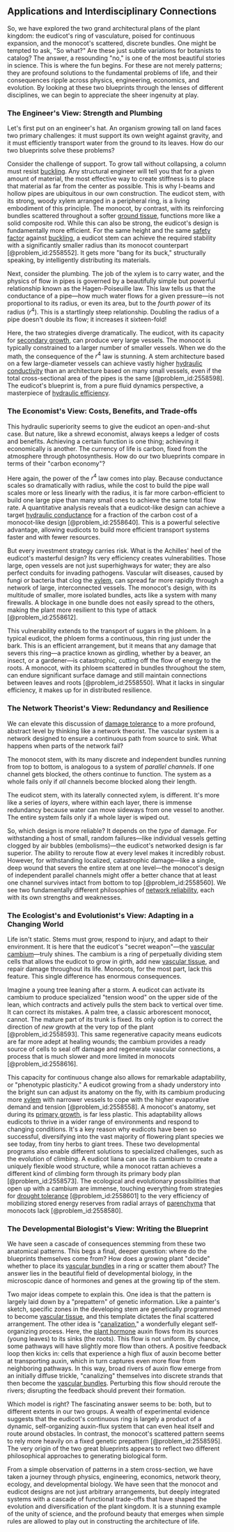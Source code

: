 ## Applications and Interdisciplinary Connections

So, we have explored the two grand architectural plans of the plant kingdom: the eudicot's ring of vasculature, poised for continuous expansion, and the monocot's scattered, discrete bundles. One might be tempted to ask, "So what?" Are these just subtle variations for botanists to catalog? The answer, a resounding "no," is one of the most beautiful stories in science. This is where the fun begins. For these are not merely patterns; they are profound solutions to the fundamental problems of life, and their consequences ripple across physics, engineering, economics, and evolution. By looking at these two blueprints through the lenses of different disciplines, we can begin to appreciate the sheer ingenuity at play.

### The Engineer's View: Strength and Plumbing

Let's first put on an engineer's hat. An organism growing tall on land faces two primary challenges: it must support its own weight against gravity, and it must efficiently transport water from the ground to its leaves. How do our two blueprints solve these problems?

Consider the challenge of support. To grow tall without collapsing, a column must resist [buckling](@article_id:162321). Any structural engineer will tell you that for a given amount of material, the most effective way to create stiffness is to place that material as far from the center as possible. This is why I-beams and hollow pipes are ubiquitous in our own construction. The eudicot stem, with its strong, woody xylem arranged in a peripheral ring, is a living embodiment of this principle. The monocot, by contrast, with its reinforcing bundles scattered throughout a softer [ground tissue](@article_id:136062), functions more like a solid composite rod. While this can also be strong, the eudicot's design is fundamentally more efficient. For the same height and the same [safety factor](@article_id:155674) against [buckling](@article_id:162321), a eudicot stem can achieve the required stability with a significantly smaller radius than its monocot counterpart [@problem_id:2558552]. It gets more "bang for its buck," structurally speaking, by intelligently distributing its materials.

Next, consider the plumbing. The job of the xylem is to carry water, and the physics of flow in pipes is governed by a beautifully simple but powerful relationship known as the Hagen-Poiseuille law. This law tells us that the conductance of a pipe—how much water flows for a given pressure—is not proportional to its radius, or even its area, but to the *fourth power* of its radius ($r^4$). This is a startlingly steep relationship. Doubling the radius of a pipe doesn't double its flow; it increases it sixteen-fold!

Here, the two strategies diverge dramatically. The eudicot, with its capacity for [secondary growth](@article_id:136255), can produce very large vessels. The monocot is typically constrained to a larger number of smaller vessels. When we do the math, the consequence of the $r^4$ law is stunning. A stem architecture based on a few large-diameter vessels can achieve vastly higher [hydraulic conductivity](@article_id:148691) than an architecture based on many small vessels, even if the total cross-sectional area of the pipes is the same [@problem_id:2558598]. The eudicot's blueprint is, from a pure fluid dynamics perspective, a masterpiece of [hydraulic efficiency](@article_id:265967).

### The Economist's View: Costs, Benefits, and Trade-offs

This hydraulic superiority seems to give the eudicot an open-and-shut case. But nature, like a shrewd economist, always keeps a ledger of costs and benefits. Achieving a certain function is one thing; achieving it economically is another. The currency of life is carbon, fixed from the atmosphere through photosynthesis. How do our two blueprints compare in terms of their "carbon economy"?

Here again, the power of the $r^4$ law comes into play. Because conductance scales so dramatically with radius, while the cost to build the pipe wall scales more or less linearly with the radius, it is far more carbon-efficient to build one large pipe than many small ones to achieve the same total flow rate. A quantitative analysis reveals that a eudicot-like design can achieve a target [hydraulic conductance](@article_id:164554) for a fraction of the carbon cost of a monocot-like design [@problem_id:2558640]. This is a powerful selective advantage, allowing eudicots to build more efficient transport systems faster and with fewer resources.

But every investment strategy carries risk. What is the Achilles' heel of the eudicot's masterful design? Its very efficiency creates vulnerabilities. Those large, open vessels are not just superhighways for water; they are also perfect conduits for invading pathogens. Vascular wilt diseases, caused by fungi or bacteria that clog the [xylem](@article_id:141125), can spread far more rapidly through a network of large, interconnected vessels. The monocot's design, with its multitude of smaller, more isolated bundles, acts like a system with many firewalls. A blockage in one bundle does not easily spread to the others, making the plant more resilient to this type of attack [@problem_id:2558612].

This vulnerability extends to the transport of sugars in the phloem. In a typical eudicot, the phloem forms a continuous, thin ring just under the bark. This is an efficient arrangement, but it means that any damage that severs this ring—a practice known as girdling, whether by a beaver, an insect, or a gardener—is catastrophic, cutting off the flow of energy to the roots. A monocot, with its phloem scattered in bundles throughout the stem, can endure significant surface damage and still maintain connections between leaves and roots [@problem_id:2558550]. What it lacks in singular efficiency, it makes up for in distributed resilience.

### The Network Theorist's View: Redundancy and Resilience

We can elevate this discussion of [damage tolerance](@article_id:167570) to a more profound, abstract level by thinking like a network theorist. The vascular system is a network designed to ensure a continuous path from source to sink. What happens when parts of the network fail?

The monocot stem, with its many discrete and independent bundles running from top to bottom, is analogous to a system of *parallel channels*. If one channel gets blocked, the others continue to function. The system as a whole fails only if *all* channels become blocked along their length.

The eudicot stem, with its laterally connected xylem, is different. It's more like a series of *layers*, where within each layer, there is immense redundancy because water can move sideways from one vessel to another. The entire system fails only if a whole layer is wiped out.

So, which design is more reliable? It depends on the *type* of damage. For withstanding a host of small, random failures—like individual vessels getting clogged by air bubbles (embolisms)—the eudicot's networked design is far superior. The ability to reroute flow at every level makes it incredibly robust. However, for withstanding localized, catastrophic damage—like a single, deep wound that severs the entire stem at one level—the monocot's design of independent parallel channels might offer a better chance that at least one channel survives intact from bottom to top [@problem_id:2558560]. We see two fundamentally different philosophies of [network reliability](@article_id:261065), each with its own strengths and weaknesses.

### The Ecologist's and Evolutionist's View: Adapting in a Changing World

Life isn't static. Stems must grow, respond to injury, and adapt to their environment. It is here that the eudicot's "secret weapon"—the [vascular cambium](@article_id:143848)—truly shines. The cambium is a ring of perpetually dividing stem cells that allows the eudicot to grow in girth, add new [vascular tissue](@article_id:142709), and repair damage throughout its life. Monocots, for the most part, lack this feature. This single difference has enormous consequences.

Imagine a young tree leaning after a storm. A eudicot can activate its cambium to produce specialized "tension wood" on the upper side of the lean, which contracts and actively pulls the stem back to vertical over time. It can correct its mistakes. A palm tree, a classic arborescent monocot, cannot. The mature part of its trunk is fixed. Its only option is to correct the direction of *new* growth at the very top of the plant [@problem_id:2558593]. This same regenerative capacity means eudicots are far more adept at healing wounds; the cambium provides a ready source of cells to seal off damage and regenerate vascular connections, a process that is much slower and more limited in monocots [@problem_id:2558616].

This capacity for continuous change also allows for remarkable adaptability, or "phenotypic plasticity." A eudicot growing from a shady understory into the bright sun can adjust its anatomy on the fly, with its cambium producing more [xylem](@article_id:141125) with narrower vessels to cope with the higher evaporative demand and tension [@problem_id:2558558]. A monocot's anatomy, set during its [primary growth](@article_id:142678), is far less plastic. This adaptability allows eudicots to thrive in a wider range of environments and respond to changing conditions. It's a key reason why eudicots have been so successful, diversifying into the vast majority of flowering plant species we see today, from tiny herbs to giant trees. These two developmental programs also enable different solutions to specialized challenges, such as the evolution of climbing. A eudicot liana can use its cambium to create a uniquely flexible wood structure, while a monocot rattan achieves a different kind of climbing form through its primary body plan [@problem_id:2558573]. The ecological and evolutionary possibilities that open up with a cambium are immense, touching everything from strategies for [drought tolerance](@article_id:276112) [@problem_id:2558601] to the very efficiency of mobilizing stored energy reserves from radial arrays of [parenchyma](@article_id:148912) that monocots lack [@problem_id:2558580].

### The Developmental Biologist's View: Writing the Blueprint

We have seen a cascade of consequences stemming from these two anatomical patterns. This begs a final, deeper question: where do the blueprints themselves come from? How does a growing plant "decide" whether to place its [vascular bundles](@article_id:171922) in a ring or scatter them about? The answer lies in the beautiful field of developmental biology, in the microscopic dance of hormones and genes at the growing tip of the stem.

Two major ideas compete to explain this. One idea is that the pattern is largely laid down by a "prepattern" of genetic information. Like a painter's sketch, specific zones in the developing stem are genetically programmed to become [vascular tissue](@article_id:142709), and this template dictates the final scattered arrangement. The other idea is "[canalization](@article_id:147541)," a wonderfully elegant self-organizing process. Here, the [plant hormone](@article_id:155356) auxin flows from its sources (young leaves) to its sinks (the roots). This flow is not uniform. By chance, some pathways will have slightly more flow than others. A positive feedback loop then kicks in: cells that experience a high flux of auxin become better at transporting auxin, which in turn captures even more flow from neighboring pathways. In this way, broad rivers of auxin flow emerge from an initially diffuse trickle, "canalizing" themselves into discrete strands that then become the [vascular bundles](@article_id:171922). Perturbing this flow should reroute the rivers; disrupting the feedback should prevent their formation.

Which model is right? The fascinating answer seems to be: both, but to different extents in our two groups. A wealth of experimental evidence suggests that the eudicot's continuous ring is largely a product of a dynamic, self-organizing auxin-flux system that can even heal itself and route around obstacles. In contrast, the monocot's scattered pattern seems to rely more heavily on a fixed genetic prepattern [@problem_id:2558595]. The very origin of the two great blueprints appears to reflect two different philosophical approaches to generating biological form.

From a simple observation of patterns in a stem cross-section, we have taken a journey through physics, engineering, economics, network theory, ecology, and developmental biology. We have seen that the monocot and eudicot designs are not just arbitrary arrangements, but deeply integrated systems with a cascade of functional trade-offs that have shaped the evolution and diversification of the plant kingdom. It is a stunning example of the unity of science, and the profound beauty that emerges when simple rules are allowed to play out in constructing the architecture of life.